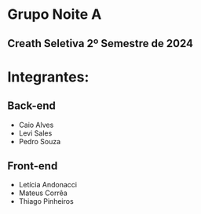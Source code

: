# Grupo Noite A
## Creath Seletiva 2º Semestre de 2024
# Integrantes:
## Back-end
- Caio Alves 
- Levi Sales
- Pedro Souza
## Front-end
- Letícia Andonacci
- Mateus Corrêa
- Thiago Pinheiros
